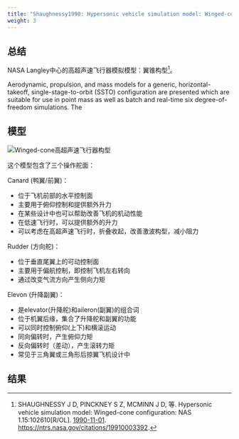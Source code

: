```yaml
---
title: "Shaughnessy1990: Hypersonic vehicle simulation model: Winged-cone configuration"
weight: 3
---
```

## 总结

NASA Langley中心的高超声速飞行器模拟模型：翼锥构型[^Shaughnessy1990]。

[^Shaughnessy1990]: SHAUGHNESSY J D, PINCKNEY S Z, MCMINN J D, 等. Hypersonic vehicle simulation model: Winged-cone configuration: NAS 1.15:102610[R/OL]. [1990-11-01](2025-03-12). <https://ntrs.nasa.gov/citations/19910003392>.

Aerodynamic, propulsion, and mass models for a generic, horizontal-takeoff, single-stage-to-orbit (SSTO) configuration are presented which are suitable for use in point mass as well as batch and real-time six degree-of-freedom simulations.
The

## 模型

![Winged-cone高超声速飞行器构型](/COM-GHV-beyond/Shaughnessy1990/configuration.png)

这个模型包含了三个操作舵面：

Canard (鸭翼/前翼)：

- 位于飞机前部的水平控制面
- 主要用于俯仰控制和提供额外升力
- 在某些设计中也可以帮助改善飞机的机动性能
- 在低速飞行时，可以提供额外的升力
- 可以考虑在高超声速飞行时，折叠收起，改善激波构型，减小阻力

Rudder (方向舵)：

- 位于垂直尾翼上的可动控制面
- 主要用于偏航控制，即控制飞机左右转向
- 通过改变气流方向产生侧向力矩

Elevon (升降副翼)：

- 是elevator(升降舵)和aileron(副翼)的组合词
- 位于机翼后缘，集合了升降舵和副翼的功能
- 可以同时控制俯仰(上下)和横滚运动
- 同向偏转时，产生俯仰力矩
- 反向偏转时（差动），产生滚转力矩
- 常见于三角翼或三角形后掠翼飞机设计中

## 结果
